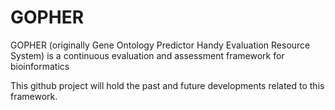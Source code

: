 GOPHER
======

GOPHER (originally Gene Ontology Predictor Handy Evaluation Resource System) is a continuous evaluation and assessment framework for bioinformatics

This github project will hold the past and future developments related to this framework.
